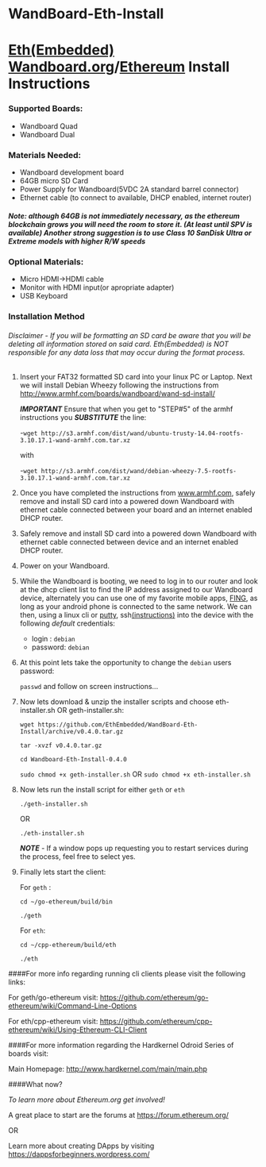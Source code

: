 # WandBoard-Eth-Install
# [Eth(Embedded)](http://www.ethembedded.com) [Wandboard.org](http://www.wandboard.org/)/[Ethereum](https://www.ethereum.org/) Install Instructions

### Supported Boards:
- Wandboard Quad
- Wandboard Dual

### Materials Needed:
- Wandboard development board
- 64GB micro SD Card  
- Power Supply for Wandboard(5VDC 2A standard barrel connector)
- Ethernet cable (to connect to available, DHCP enabled, internet router)

##### Note: although 64GB is not immediately necessary, as the ethereum blockchain grows you will need the room to 		store it. (At least until SPV is available) Another strong suggestion is to use Class 10 SanDisk Ultra or Extreme models with higher R/W speeds

### Optional Materials:
- Micro HDMI->HDMI cable
- Monitor with HDMI input(or apropriate adapter)
- USB Keyboard

### Installation Method 
###### *Disclaimer* - If you will be formatting an SD card be aware that you will be deleting all information stored on said card.  Eth(Embedded) is *NOT*  responsible for any data loss that may occur during the format process.

1. Insert your FAT32 formatted SD card into your linux PC or Laptop. Next we will install Debian Wheezy following the instructions from http://www.armhf.com/boards/wandboard/wand-sd-install/

	***IMPORTANT*** Ensure that when you get to "STEP#5" of the armhf instructions you ***SUBSTITUTE*** the line: 

	-`wget http://s3.armhf.com/dist/wand/ubuntu-trusty-14.04-rootfs-3.10.17.1-wand-armhf.com.tar.xz` 

	with 

	-`wget http://s3.armhf.com/dist/wand/debian-wheezy-7.5-rootfs-3.10.17.1-wand-armhf.com.tar.xz` 

2. Once you have completed the instructions from www.armhf.com, safely remove and install SD card into a powered down Wandboard with ethernet cable connected between your board and an internet enabled DHCP router.
3. Safely remove and install SD card into a powered down Wandboard with ethernet cable connected between device and an internet enabled DHCP router.
4. Power on your Wandboard.
5. While the Wandboard is booting, we need to log in to our router and look at the dhcp client list to find the IP address assigned to our Wandboard device, alternately you can use one of my favorite mobile apps, [FING](https://play.google.com/store/apps/details?id=com.overlook.android.fing&hl=en), as long as your android phone is connected to the same network. We can then, using a linux cli or [putty](http://www.putty.org/), ssh[(instructions)](https://learn.adafruit.com/adafruits-raspberry-pi-lesson-6-using-ssh/using-ssh-on-a-mac-or-linux) into the device with the following *default* credentials:

	- login : `debian`
	- password: `debian`

6. At this point lets take the opportunity to change the `debian` users password: 

	`passwd` and follow on screen instructions...
	
7. Now lets download & unzip the installer scripts and choose eth-installer.sh OR geth-installer.sh:

	`wget https://github.com/EthEmbedded/WandBoard-Eth-Install/archive/v0.4.0.tar.gz`

	`tar -xvzf v0.4.0.tar.gz`
	
	`cd Wandboard-Eth-Install-0.4.0`

	`sudo chmod +x geth-installer.sh` OR `sudo chmod +x eth-installer.sh` 
	
8. Now lets run the install script for either `geth` or `eth`

	`./geth-installer.sh`
	
	OR
	
	`./eth-installer.sh`
	
	***NOTE*** - If a window pops up requesting you to restart services during the process, feel free to select yes.
	
9. Finally lets start the client:

	For `geth` :
	
	`cd ~/go-ethereum/build/bin`
	
	`./geth`
	
	For `eth`:
	
	`cd ~/cpp-ethereum/build/eth`
	
	`./eth`

####For more info regarding running cli clients please visit the following links:

For geth/go-ethereum visit: https://github.com/ethereum/go-ethereum/wiki/Command-Line-Options

For eth/cpp-ethereum visit: https://github.com/ethereum/cpp-ethereum/wiki/Using-Ethereum-CLI-Client

####For more information regarding the Hardkernel Odroid Series of boards visit:

Main Homepage: http://www.hardkernel.com/main/main.php

####What now?

*To learn more about Ethereum.org get involved!*

A great place to start are the forums at https://forum.ethereum.org/

OR

Learn more about creating DApps by visiting https://dappsforbeginners.wordpress.com/

